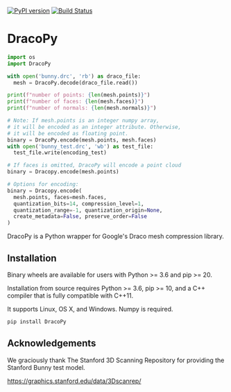 [![PyPI version](https://badge.fury.io/py/DracoPy.svg)](https://badge.fury.io/py/DracoPy)
[![Build Status](https://travis-ci.org/seung-lab/DracoPy.svg?branch=master)](https://travis-ci.org/seung-lab/DracoPy)

# DracoPy

```python
import os
import DracoPy

with open('bunny.drc', 'rb') as draco_file:
  mesh = DracoPy.decode(draco_file.read())

print(f"number of points: {len(mesh.points)}")
print(f"number of faces: {len(mesh.faces)}")
print(f"number of normals: {len(mesh.normals)}")

# Note: If mesh.points is an integer numpy array,
# it will be encoded as an integer attribute. Otherwise,
# it will be encoded as floating point.
binary = DracoPy.encode(mesh.points, mesh.faces)
with open('bunny_test.drc', 'wb') as test_file:
  test_file.write(encoding_test)

# If faces is omitted, DracoPy will encode a point cloud
binary = Dracopy.encode(mesh.points)

# Options for encoding:
binary = Dracopy.encode(    
  mesh.points, faces=mesh.faces,
  quantization_bits=14, compression_level=1,
  quantization_range=-1, quantization_origin=None,
  create_metadata=False, preserve_order=False
)

```

DracoPy is a Python wrapper for Google's Draco mesh compression library.

## Installation

Binary wheels are available for users with Python >= 3.6 and pip >= 20.

Installation from source requires Python >= 3.6, pip >= 10, and a C++ compiler that is fully compatible with C++11.

It supports Linux, OS X, and Windows. Numpy is required.

```bash
pip install DracoPy 
```

## Acknowledgements 

We graciously thank The Stanford 3D Scanning Repository for providing the Stanford Bunny test model. 

https://graphics.stanford.edu/data/3Dscanrep/


